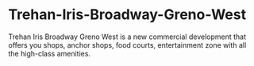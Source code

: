 # Trehan-Iris-Broadway-Greno-West
Trehan Iris Broadway Greno West is a new commercial development that offers you shops, anchor shops, food courts, entertainment zone with all the high-class amenities.
